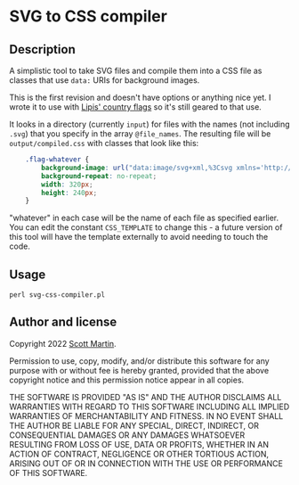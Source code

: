 # SVG to CSS compiler

## Description

A simplistic tool to take SVG files and compile them into a CSS file as classes that use `data:` URIs for background images.

This is the first revision and doesn't have options or anything nice yet. I wrote it to use with [Lipis' country flags](https://flagicons.lipis.dev/) so
it's still geared to that use.

It looks in a directory (currently `input`) for files with the names (not including `.svg`) that you specify in the array `@file_names`. The resulting file will be `output/compiled.css` with classes that look like this:

```css
    .flag-whatever {
        background-image: url("data:image/svg+xml,%3Csvg xmlns='http://www.w3.org/2000/svg' ...");
        background-repeat: no-repeat;
        width: 320px;
        height: 240px;
    }
```

"whatever" in each case will be the name of each file as specified earlier. You can edit the constant `CSS_TEMPLATE` to change this - a future version of this tool will have the template externally to avoid needing to touch the code.

## Usage

```shell
perl svg-css-compiler.pl
```

## Author and license

Copyright 2022 [Scott Martin](https://github.com/scottdotjs).

Permission to use, copy, modify, and/or distribute this software for any purpose with or without fee is hereby granted, provided that the above copyright notice and this permission notice appear in all copies.

THE SOFTWARE IS PROVIDED "AS IS" AND THE AUTHOR DISCLAIMS ALL WARRANTIES WITH REGARD TO THIS SOFTWARE INCLUDING ALL IMPLIED WARRANTIES OF MERCHANTABILITY AND FITNESS. IN NO EVENT SHALL THE AUTHOR BE LIABLE FOR ANY SPECIAL, DIRECT, INDIRECT, OR CONSEQUENTIAL DAMAGES OR ANY DAMAGES WHATSOEVER RESULTING FROM LOSS OF USE, DATA OR PROFITS, WHETHER IN AN ACTION OF CONTRACT, NEGLIGENCE OR OTHER TORTIOUS ACTION, ARISING OUT OF OR IN CONNECTION WITH THE USE OR PERFORMANCE OF THIS SOFTWARE.